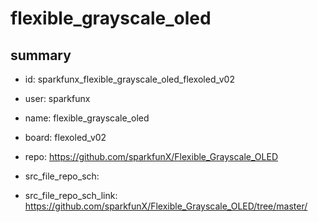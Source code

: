 # flexible_grayscale_oled
 
## summary 
* id: sparkfunx_flexible_grayscale_oled_flexoled_v02
* user: sparkfunx
* name: flexible_grayscale_oled
* board: flexoled_v02
* repo: https://github.com/sparkfunX/Flexible_Grayscale_OLED



* src_file_repo_sch: 
* src_file_repo_sch_link: https://github.com/sparkfunX/Flexible_Grayscale_OLED/tree/master/






